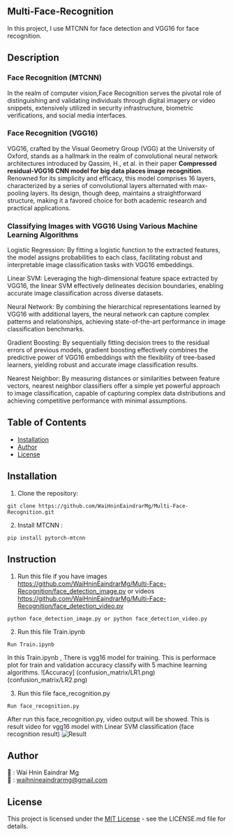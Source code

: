 ## Multi-Face-Recognition
In this project, I use MTCNN for face detection and VGG16 for face recognition.

## Description
### Face Recognition (MTCNN)
In the realm of computer vision,Face Recognition serves the pivotal role of distinguishing and validating individuals through digital imagery or video snippets, extensively utilized in security infrastructure, biometric verifications, and social media interfaces.

### Face Recognition (VGG16)
VGG16, crafted by the Visual Geometry Group (VGG) at the University of Oxford, stands as a hallmark in the realm of convolutional neural network architectures introduced by Qassim, H., et al. in their paper **Compressed residual-VGG16 CNN model for big data places image recognition**. Renowned for its simplicity and efficacy, this model comprises 16 layers, characterized by a series of convolutional layers alternated with max-pooling layers. Its design, though deep, maintains a straightforward structure, making it a favored choice for both academic research and practical applications.  

### Classifying Images with VGG16 Using Various Machine Learning Algorithms

Logistic Regression: By fitting a logistic function to the extracted features, the model assigns probabilities to each class, facilitating robust and interpretable image classification tasks with VGG16 embeddings.

Linear SVM: Leveraging the high-dimensional feature space extracted by VGG16, the linear SVM effectively delineates decision boundaries, enabling accurate image classification across diverse datasets.

Neural Network: By combining the hierarchical representations learned by VGG16 with additional layers, the neural network can capture complex patterns and relationships, achieving state-of-the-art performance in image classification benchmarks.

Gradient Boosting: By sequentially fitting decision trees to the residual errors of previous models, gradient boosting effectively combines the predictive power of VGG16 embeddings with the flexibility of tree-based learners, yielding robust and accurate image classification results.

Nearest Neighbor: By measuring distances or similarities between feature vectors, nearest neighbor classifiers offer a simple yet powerful approach to image classification, capable of capturing complex data distributions and achieving competitive performance with minimal assumptions.


## Table of Contents
- [Installation](#installation)
- [Author](#author)
- [License](#license)

## Installation
1. Clone the repository:
```
git clone https://github.com/WaiHninEaindrarMg/Multi-Face-Recognition.git
```

2. Install MTCNN :

```
pip install pytorch-mtcnn
```

## Instruction
1. Run this file if you have images https://github.com/WaiHninEaindrarMg/Multi-Face-Recognition/face_detection_image.py or
   videos https://github.com/WaiHninEaindrarMg/Multi-Face-Recognition/face_detection_video.py
```
python face_detection_image.py or python face_detection_video.py 
```

2. Run this file Train.ipynb
```
Run Train.ipynb
```
In this Train.ipynb , There is vgg16 model for training.
This is performace plot for train and validation accuracy classify with 5 machine learning algorithms.
![Accuracy] (confusion_matrix/LR1.png) (confusion_matrix/LR2.png)


3. Run this file face_recognition.py
```
Run face_recognition.py
```
After run this face_recognition.py, video output will be showed.
This is result video for vgg16 model with Linear SVM classification (face recognition result)
![Result]()

##
## Author
👤 : Wai Hnin Eaindrar Mg  
📧 : [waihnineaindrarmg@gmail.com](mailto:waihnineaindrarmg@gmail.com)


## License

This project is licensed under the [MIT License](LICENSE) - see the LICENSE.md file for details.

